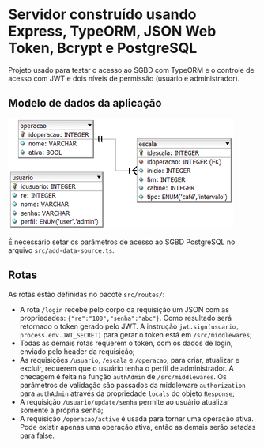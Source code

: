 # Servidor construído usando Express, TypeORM, JSON Web Token, Bcrypt e PostgreSQL
Projeto usado para testar o acesso ao SGBD com TypeORM e o controle de acesso com JWT e dois níveis de permissão (usuário e administrador).

## Modelo de dados da aplicação

![Texto alternativo para a imagem](https://github.com/arleysouza/typeorm-jwt-bcrypt/blob/master/imagens/modelo.png)

É necessário setar os parâmetros de acesso ao SGBD PostgreSQL no arquivo `src/add-data-source.ts`.

## Rotas
As rotas estão definidas no pacote `src/routes/`:
- A rota `/login` recebe pelo corpo da requisição um JSON com as propriedades: `{"re":"100","senha":"abc"}`. Como resultado será retornado o token gerado pelo JWT. A instrução `jwt.sign(usuario, process.env.JWT_SECRET)` para gerar o token está em `/src/middlewares`;
- Todas as demais rotas requerem o token, com os dados de login, enviado pelo header da requisição;
- As requisições `/usuario`, `/escala` e `/operacao`, para criar, atualizar e excluir, requerem que o usuário tenha o perfil de administrador. A checagem é feita na função `authAdmin` de `/src/middlewares`. Os parâmetros de validação são passados da middleware `authorization` para `authAdmin` através da propriedade `locals` do objeto `Response`;
- A requisição `/usuario/update/senha` permite ao usuário atualizar somente a própria senha;  
- A requisição `/operacao/active` é usada para tornar uma operação ativa. Pode existir apenas uma operação ativa, então as demais serão setadas para false.